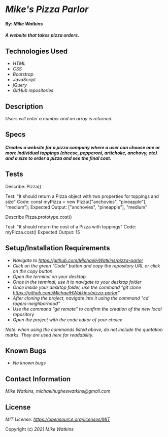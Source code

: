 # _Mike's Pizza Parlor_

#### By: _**Mike Watkins**_

#### _A website that takes pizza orders._

## Technologies Used

* _HTML_
* _CSS_
* _Bootstrap_
* _JavaScript_
* _jQuery_
* _GitHub repositories_

## Description

_Users will enter a number and an array is returned._

## Specs
#### _Creates a website for a pizza company where a user can choose one or more individual toppings (cheese, pepperoni, artichoke, anchovy, etc) and a size to order a pizza and see the final cost._


## Tests
Describe: Pizza()

Test: "It should return a Pizza object with two properties for toppings and size"
Code: const myPizza = new Pizza(["anchovies", "pineapple"], "medium");
Expected Output: ["anchovies", "pineapple"], "medium" 


Describe Pizza.prototype.cost()

Test: "It should return the cost of a Pizza with toppings"
Code: myPizza.cost()
Expected Output: 15


## Setup/Installation Requirements

* _Navigate to https://github.com/MichaelHWatkins/pizza-parlor_
* _Click on the green "Code" button and copy the repository URL or click on the copy button_
* _Open the terminal on your desktop_
* _Once in the terminal, use it to navigate to your desktop folder_
* _Once inside your desktop folder, use the command "git clone https://github.com/MichaelHWatkins/pizza-parlor"_
* _After cloning the project, navigate into it using the command "cd rogers-neighborhood"_
* _Use the command "git remote" to confirm the creation of the new local repository_
* _Open the project with the code editor of your choice_

_Note: when using the commands listed above, do not include the quotation marks. They are used here for readability._

## Known Bugs

* _No known bugs_

## Contact Information
_Mike Watkins, michaelhugheswatkins@gmail.com_


## License

_MIT License: https://opensource.org/licenses/MIT_

Copyright (c) _2021_ _Mike Watkins_
